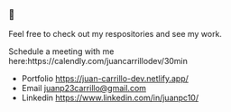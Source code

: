 ### 👋


<p>
Feel free to check out my respositories and see my work.
</p>

<p>
Schedule a meeting with me here:https://calendly.com/juancarrillodev/30min
</p>

- Portfolio https://juan-carrillo-dev.netlify.app/
- Email juanp23carrillo@gmail.com
- Linkedin https://www.linkedin.com/in/juanpc10/





